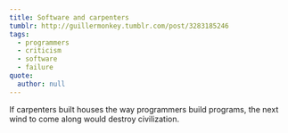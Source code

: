 ```yaml
---
title: Software and carpenters
tumblr: http://guillermonkey.tumblr.com/post/3283185246
tags:
  - programmers
  - criticism
  - software
  - failure
quote:
  author: null
---
```


If carpenters built houses the way programmers build programs, the next wind to come along would destroy civilization.

